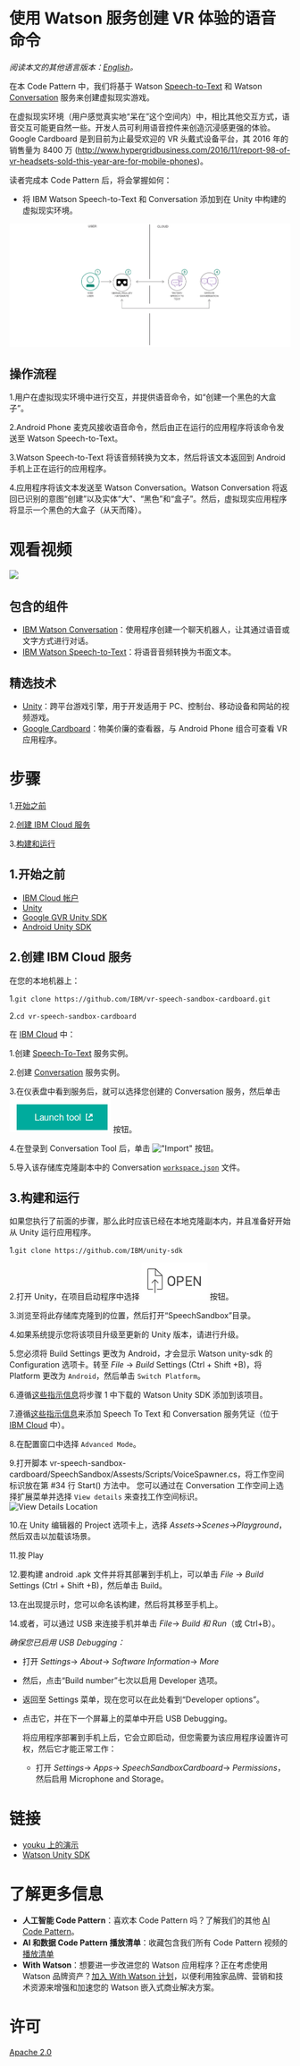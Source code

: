 # 使用 Watson 服务创建 VR 体验的语音命令

*阅读本文的其他语言版本：[English](README.md)。*

在本 Code Pattern 中，我们将基于 Watson [Speech-to-Text](https://www.ibm.com/watson/developercloud/speech-to-text.html) 和 Watson [Conversation](https://www.ibm.com/watson/developercloud/conversation.html) 服务来创建虚拟现实游戏。

在虚拟现实环境（用户感觉真实地“呆在”这个空间内）中，相比其他交互方式，语音交互可能更自然一些。开发人员可利用语音控件来创造沉浸感更强的体验。Google Cardboard 是到目前为止最受欢迎的 VR 头戴式设备平台，其 2016 年的销售量为 8400 万 (http://www.hypergridbusiness.com/2016/11/report-98-of-vr-headsets-sold-this-year-are-for-mobile-phones)。

读者完成本 Code Pattern 后，将会掌握如何：

* 将 IBM Watson Speech-to-Text 和 Conversation 添加到在 Unity 中构建的虚拟现实环境。

![](doc/source/images/architecture.png)

## 操作流程

1.用户在虚拟现实环境中进行交互，并提供语音命令，如“创建一个黑色的大盒子”。

2.Android Phone 麦克风接收语音命令，然后由正在运行的应用程序将该命令发送至 Watson Speech-to-Text。

3.Watson Speech-to-Text 将该音频转换为文本，然后将该文本返回到 Android 手机上正在运行的应用程序。

4.应用程序将该文本发送至 Watson Conversation。Watson Conversation 将返回已识别的意图“创建”以及实体“大”、“黑色”和“盒子”。然后，虚拟现实应用程序将显示一个黑色的大盒子（从天而降）。

# 观看视频

[![](http://img.youtube.com/vi/rZFpUpy4y0g/0.jpg)](http://v.youku.com/v_show/id_XMzQ4MDQ2MjE5Mg==.html)

## 包含的组件

* [IBM Watson Conversation](https://www.ibm.com/watson/developercloud/conversation.html)：使用程序创建一个聊天机器人，让其通过语音或文字方式进行对话。
* [IBM Watson Speech-to-Text](https://www.ibm.com/watson/developercloud/speech-to-text.html)：将语音音频转换为书面文本。

## 精选技术

* [Unity](https://unity3d.com/)：跨平台游戏引擎，用于开发适用于 PC、控制台、移动设备和网站的视频游戏。
* [Google Cardboard](https://vr.google.com/cardboard/)：物美价廉的查看器，与 Android Phone 组合可查看 VR 应用程序。

# 步骤

1.[开始之前](#1-before-you-begin)

2.[创建 IBM Cloud 服务](#2-create-ibm-cloud-services)

3.[构建和运行](#3-building-and-running)

## 1.开始之前

* [IBM Cloud 帐户](http://ibm.biz/Bdimr6)
* [Unity](https://unity3d.com/get-unity/download)
* [Google GVR Unity SDK](https://developers.google.com/vr/unity/get-started)
* [Android Unity SDK](https://docs.unity3d.com/Manual/android-sdksetup.html) 

## 2.创建 IBM Cloud 服务

在您的本地机器上：

1.`git clone https://github.com/IBM/vr-speech-sandbox-cardboard.git`

2.`cd vr-speech-sandbox-cardboard`

在 [IBM Cloud](https://cloud.ibm.com/) 中：

1.创建 [Speech-To-Text](https://cloud.ibm.com/catalog/speech-to-text/) 服务实例。

2.创建 [Conversation](https://cloud.ibm.com/catalog/services/conversation/) 服务实例。

3.在仪表盘中看到服务后，就可以选择您创建的 Conversation 服务，然后单击 !["Launch Tool"](/doc/source/images/workspace_launch.png?raw=true) 按钮。

4.在登录到 Conversation Tool 后，单击 !["Import"](/doc/source/images/import_icon.png?raw=true) 按钮。

5.导入该存储库克隆副本中的 Conversation [`workspace.json`](data/workspace.json) 文件。

## 3.构建和运行

如果您执行了前面的步骤，那么此时应该已经在本地克隆副本内，并且准备好开始从 Unity 运行应用程序。

1.`git clone https://github.com/IBM/unity-sdk`

2.打开 Unity，在项目启动程序中选择 ![Open](doc/source/images/unity_open.png?raw=true) 按钮。

3.浏览至将此存储库克隆到的位置，然后打开“SpeechSandbox”目录。

4.如果系统提示您将该项目升级至更新的 Unity 版本，请进行升级。

5.您必须将 Build Settings 更改为 Android，才会显示 Watson unity-sdk 的 Configuration 选项卡。转至 _File_ -> _Build_ Settings (Ctrl + Shift +B)，将 Platform 更改为 `Android`，然后单击 `Switch Platform`。

6.遵循[这些指示信息](https://github.com/IBM/unity-sdk#getting-the-watson-sdk-and-adding-it-to-unity)将步骤 1 中下载的 Watson Unity SDK 添加到该项目。

7.遵循[这些指示信息](https://github.com/IBM/unity-sdk#configuring-your-service-credentials)来添加 Speech To Text 和 Conversation 服务凭证（位于 [IBM Cloud](https://cloud.ibm.com/) 中）。

8.在配置窗口中选择 `Advanced Mode`。

9.打开脚本 vr-speech-sandbox-cardboard/SpeechSandbox/Assests/Scripts/VoiceSpawner.cs，将工作空间标识放在第 #34 行 Start() 方法中。
 您可以通过在 Conversation 工作空间上选择扩展菜单并选择 `View details` 来查找工作空间标识。
    ![View Details Location](doc/source/images/workspace_details.png?raw=true)
    
10.在 Unity 编辑器的 Project 选项卡上，选择 _Assets_->_Scenes_->_Playground_，然后双击以加载该场景。

11.按 Play

12.要构建 android .apk 文件并将其部署到手机上，可以单击 _File_ -> _Build_ Settings (Ctrl + Shift +B)，然后单击 Build。 

13.在出现提示时，您可以命名该构建，然后将其移至手机上。

14.或者，可以通过 USB 来连接手机并单击 _File_-> _Build 和 Run_（或 Ctrl+B）。

   *确保您已启用 USB Debugging：*
     
* 打开 _Settings_-> _About_-> _Software Information_-> _More_

* 然后，点击“Build number”七次以启用 Developer 选项。

* 返回至 Settings 菜单，现在您可以在此处看到“Developer options”。

* 点击它，并在下一个屏幕上的菜单中开启 USB Debugging。

   将应用程序部署到手机上后，它会立即启动，但您需要为该应用程序设置许可权，然后它才能正常工作：

  * 打开 _Settings_-> _Apps_-> _SpeechSandboxCardboard_-> _Permissions_，然后启用 Microphone and Storage。

# 链接

* [youku 上的演示](http://v.youku.com/v_show/id_XMzQ4MDQ2MjE5Mg==.html)
* [Watson Unity SDK](https://github.com/IBM/unity-sdk)

# 了解更多信息

* **人工智能 Code Pattern**：喜欢本 Code Pattern 吗？了解我们的其他 [AI Code Pattern](https://developer.ibm.com/cn/journey/category/artificial-intelligence/)。
* **AI 和数据 Code Pattern 播放清单**：收藏包含我们所有 Code Pattern 视频的[播放清单](http://i.youku.com/i/UNTI2NTA2NTAw/videos?spm=a2hzp.8244740.0.0) 
* **With Watson**：想要进一步改进您的 Watson 应用程序？正在考虑使用 Watson 品牌资产？[加入 With Watson 计划](https://www.ibm.com/watson/with-watson/)，以便利用独家品牌、营销和技术资源来增强和加速您的 Watson 嵌入式商业解决方案。

# 许可

[Apache 2.0](LICENSE)
